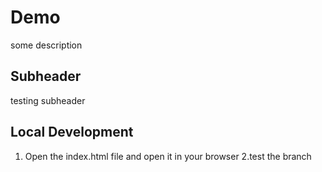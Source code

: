 # Demo

some description

## Subheader

testing subheader

## Local Development

1. Open the index.html file and open it in your browser
2.test the branch